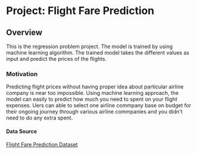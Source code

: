 # **Project: Flight Fare Prediction**
## **Overview**
This is the regression problem project. The model is trained by using machine learning algorithm. The trained model takes the different values as input and predict the prices of the flights.
### **Motivation**
Predicting flight prices without having proper idea about particular airline company is near too impossible. Using machine learning approach, the model can easily to predict how much you need to spent on your flight expenses. Uers can able to select one airline commpany base on budget for their ongoing journey through various airline commpanies and you didn't need to do any extra spent.
#### **Data Source**
[Flight Fare Prediction Dataset](https://www.kaggle.com/nikhilmittal/flight-fare-prediction-mh)
